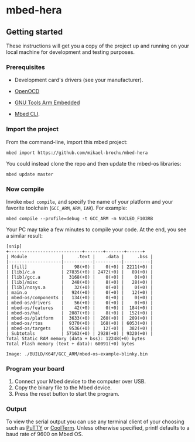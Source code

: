 # mbed-hera

## Getting started

These instructions will get you a copy of the project up and running on your local machine for development and testing purposes.

### Prerequisites

* Development card's drivers (see your manufacturer).

* [OpenOCD](http://gnutoolchains.com/arm-eabi/openocd/)

* [GNU Tools Arm Embedded](https://developer.arm.com/open-source/gnu-toolchain/gnu-rm/downloads)

* [Mbed CLI](https://github.com/ARMmbed/mbed-cli#installing-mbed-cli).

### Import the project

From the command-line, import this mbed project:
```
mbed import https://github.com/mikael-brochu/mbed-hera
```

You could instead clone the repo and then update the mbed-os libraries:

```
mbed update master
```

### Now compile

Invoke `mbed compile`, and specify the name of your platform and your favorite toolchain (`GCC_ARM`, `ARM`, `IAR`). For example:

```
mbed compile --profile=debug -t GCC_ARM -m NUCLEO_F103RB
```

Your PC may take a few minutes to compile your code. At the end, you see a similar result:

```
[snip]
+----------------------------+-------+-------+------+
| Module             |     .text |    .data |     .bss |
|--------------------|-----------|----------|----------|
| [fill]             |    98(+0) |    0(+0) | 2211(+0) |
| [lib]/c.a          | 27835(+0) | 2472(+0) |   89(+0) |
| [lib]/gcc.a        |  3168(+0) |    0(+0) |    0(+0) |
| [lib]/misc         |   248(+0) |    8(+0) |   28(+0) |
| [lib]/nosys.a      |    32(+0) |    0(+0) |    0(+0) |
| main.o             |   924(+0) |    0(+0) |   12(+0) |
| mbed-os/components |   134(+0) |    0(+0) |    0(+0) |
| mbed-os/drivers    |    56(+0) |    0(+0) |    0(+0) |
| mbed-os/features   |    42(+0) |    0(+0) |  184(+0) |
| mbed-os/hal        |  2087(+0) |    8(+0) |  152(+0) |
| mbed-os/platform   |  3633(+0) |  260(+0) |  209(+0) |
| mbed-os/rtos       |  9370(+0) |  168(+0) | 6053(+0) |
| mbed-os/targets    |  9536(+0) |   12(+0) |  382(+0) |
| Subtotals          | 57163(+0) | 2928(+0) | 9320(+0) |
Total Static RAM memory (data + bss): 12248(+0) bytes
Total Flash memory (text + data): 60091(+0) bytes

Image: ./BUILD/K64F/GCC_ARM/mbed-os-example-blinky.bin
```

### Program your board

1. Connect your Mbed device to the computer over USB.
1. Copy the binary file to the Mbed device.
1. Press the reset button to start the program.

### Output

To view the serial output you can use any terminal client of your choosing such as [PuTTY](http://www.putty.org/) or [CoolTerm](http://freeware.the-meiers.org/). Unless otherwise specified, printf defaults to a baud rate of 9600 on Mbed OS.

